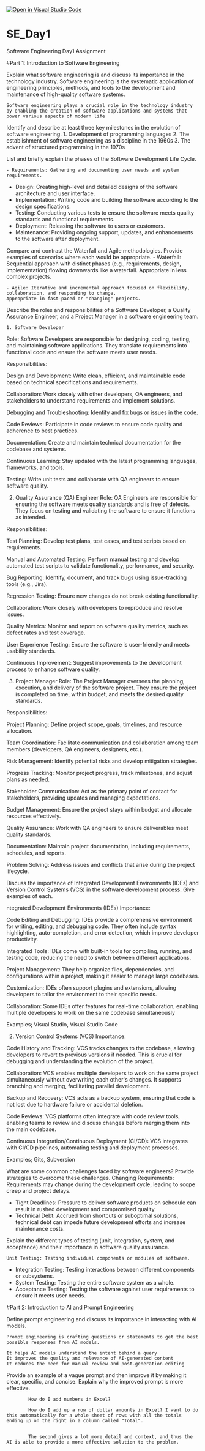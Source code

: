 [![Open in Visual Studio Code](https://classroom.github.com/assets/open-in-vscode-2e0aaae1b6195c2367325f4f02e2d04e9abb55f0b24a779b69b11b9e10269abc.svg)](https://classroom.github.com/online_ide?assignment_repo_id=18502811&assignment_repo_type=AssignmentRepo)
# SE_Day1
Software Engineering Day1 Assignment

#Part 1: Introduction to Software Engineering

Explain what software engineering is and discuss its importance in the technology industry.
    Software engineering is the systematic application of engineering principles, methods, and tools to the development and maintenance of high-quality software systems.

    Software engineering plays a crucial role in the technology industry by enabling the creation of software applications and systems that power various aspects of modern life

Identify and describe at least three key milestones in the evolution of software engineering.
        1. Development of programming languages
        2. The establishment of software engineering as a discipline in the 1960s
        3. The advent of structured programming in the 1970s


List and briefly explain the phases of the Software Development Life Cycle.

    - Requirements: Gathering and documenting user needs and system requirements.
  - Design: Creating high-level and detailed designs of the software architecture and user interface.
  - Implementation: Writing code and building the software according to the design specifications.
  - Testing: Conducting various tests to ensure the software meets quality standards and functional requirements.
  - Deployment: Releasing the software to users or customers.
  - Maintenance: Providing ongoing support, updates, and enhancements to the software after deployment.


Compare and contrast the Waterfall and Agile methodologies. Provide examples of scenarios where each would be appropriate.
    - Waterfall: Sequential approach with distinct phases (e.g., requirements, design, implementation) flowing downwards like a waterfall.
    Appropriate in less complex projects.

    - Agile: Iterative and incremental approach focused on flexibility, collaboration, and responding to change.
    Appropriate in fast-paced or "changing" projects.



Describe the roles and responsibilities of a Software Developer, a Quality Assurance Engineer, and a Project Manager in a software engineering team.

    1. Software Developer
Role:
Software Developers are responsible for designing, coding, testing, and maintaining software applications. They translate requirements into functional code and ensure the software meets user needs.

Responsibilities:

Design and Development: Write clean, efficient, and maintainable code based on technical specifications and requirements.

Collaboration: Work closely with other developers, QA engineers, and stakeholders to understand requirements and implement solutions.

Debugging and Troubleshooting: Identify and fix bugs or issues in the code.

Code Reviews: Participate in code reviews to ensure code quality and adherence to best practices.

Documentation: Create and maintain technical documentation for the codebase and systems.

Continuous Learning: Stay updated with the latest programming languages, frameworks, and tools.

Testing: Write unit tests and collaborate with QA engineers to ensure software quality.

2. Quality Assurance (QA) Engineer
Role:
QA Engineers are responsible for ensuring the software meets quality standards and is free of defects. They focus on testing and validating the software to ensure it functions as intended.

Responsibilities:

Test Planning: Develop test plans, test cases, and test scripts based on requirements.

Manual and Automated Testing: Perform manual testing and develop automated test scripts to validate functionality, performance, and security.

Bug Reporting: Identify, document, and track bugs using issue-tracking tools (e.g., Jira).

Regression Testing: Ensure new changes do not break existing functionality.

Collaboration: Work closely with developers to reproduce and resolve issues.

Quality Metrics: Monitor and report on software quality metrics, such as defect rates and test coverage.

User Experience Testing: Ensure the software is user-friendly and meets usability standards.

Continuous Improvement: Suggest improvements to the development process to enhance software quality.

3. Project Manager
Role:
The Project Manager oversees the planning, execution, and delivery of the software project. They ensure the project is completed on time, within budget, and meets the desired quality standards.

Responsibilities:

Project Planning: Define project scope, goals, timelines, and resource allocation.

Team Coordination: Facilitate communication and collaboration among team members (developers, QA engineers, designers, etc.).

Risk Management: Identify potential risks and develop mitigation strategies.

Progress Tracking: Monitor project progress, track milestones, and adjust plans as needed.

Stakeholder Communication: Act as the primary point of contact for stakeholders, providing updates and managing expectations.

Budget Management: Ensure the project stays within budget and allocate resources effectively.

Quality Assurance: Work with QA engineers to ensure deliverables meet quality standards.

Documentation: Maintain project documentation, including requirements, schedules, and reports.

Problem Solving: Address issues and conflicts that arise during the project lifecycle.


Discuss the importance of Integrated Development Environments (IDEs) and Version Control Systems (VCS) in the software development process. Give examples of each.

ntegrated Development Environments (IDEs)
Importance:

Code Editing and Debugging: IDEs provide a comprehensive environment for writing, editing, and debugging code. They often include syntax highlighting, auto-completion, and error detection, which improve developer productivity.

Integrated Tools: IDEs come with built-in tools for compiling, running, and testing code, reducing the need to switch between different applications.

Project Management: They help organize files, dependencies, and configurations within a project, making it easier to manage large codebases.

Customization: IDEs often support plugins and extensions, allowing developers to tailor the environment to their specific needs.

Collaboration: Some IDEs offer features for real-time collaboration, enabling multiple developers to work on the same codebase simultaneously

Examples; Visual Studio, Visual Studio Code

2. Version Control Systems (VCS)
Importance:

Code History and Tracking: VCS tracks changes to the codebase, allowing developers to revert to previous versions if needed. This is crucial for debugging and understanding the evolution of the project.

Collaboration: VCS enables multiple developers to work on the same project simultaneously without overwriting each other's changes. It supports branching and merging, facilitating parallel development.

Backup and Recovery: VCS acts as a backup system, ensuring that code is not lost due to hardware failure or accidental deletion.

Code Reviews: VCS platforms often integrate with code review tools, enabling teams to review and discuss changes before merging them into the main codebase.

Continuous Integration/Continuous Deployment (CI/CD): VCS integrates with CI/CD pipelines, automating testing and deployment processes.

Examples; Gits, Subversion


What are some common challenges faced by software engineers? Provide strategies to overcome these challenges.
    Changing Requirements: Requirements may change during the development cycle, leading to scope creep and project delays.
  - Tight Deadlines: Pressure to deliver software products on schedule can result in rushed development and compromised quality.
  - Technical Debt: Accrued from shortcuts or suboptimal solutions, technical debt can impede future development efforts and increase maintenance costs.


Explain the different types of testing (unit, integration, system, and acceptance) and their importance in software quality assurance.

    Unit Testing: Testing individual components or modules of software.
  - Integration Testing: Testing interactions between different components or subsystems.
  - System Testing: Testing the entire software system as a whole.
  - Acceptance Testing: Testing the software against user requirements to ensure it meets user needs.




#Part 2: Introduction to AI and Prompt Engineering


Define prompt engineering and discuss its importance in interacting with AI models.

    Prompt engineering is crafting questions or statements to get the best possible responses from AI models.

    It helps AI models understand the intent behind a query
    It improves the quality and relevance of AI-generated content
    It reduces the need for manual review and post-generation editing

Provide an example of a vague prompt and then improve it by making it clear, specific, and concise. Explain why the improved prompt is more effective.

            How do I add numbers in Excel?	
            
            How do I add up a row of dollar amounts in Excel? I want to do this automatically for a whole sheet of rows with all the totals ending up on the right in a column called "Total".


            The second gives a lot more detail and context, and thus the AI is able to provide a more effective solution to the problem.


            